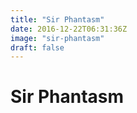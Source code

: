 ```yaml
---
title: "Sir Phantasm"
date: 2016-12-22T06:31:36Z
image: "sir-phantasm"
draft: false
---
```


# Sir Phantasm

